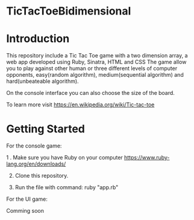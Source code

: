 # TicTacToeBidimensional

# Introduction

This repository include a Tic Tac Toe game with a two dimension array, a web app developed using Ruby, Sinatra, HTML and CSS
The game allow you to play against other human or three different levels of computer opponents, easy(random algorithm), medium(sequential algorithm) and hard(unbeateable algorithm).

On the console interface you can also choose the size of the board.

To learn more visit https://en.wikipedia.org/wiki/Tic-tac-toe

# Getting Started

For the console game:

   1 . Make sure you have Ruby on your computer https://www.ruby-lang.org/en/downloads/ 
   
   2. Clone this repository.
   
   3. Run the file with command: ruby "app.rb" 

For the UI game:

Comming soon
